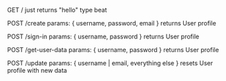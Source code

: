 
GET /
just returns "hello" type beat



POST /create
params: {
    username, 
    password,
    email
}
returns User profile



POST /sign-in
params: {
    username, 
    password
}
returns User profile



POST /get-user-data
params: {
    username, 
    password
}
returns User profile



POST /update
params: {
    username | email,
    everything else
}
resets User profile with new data